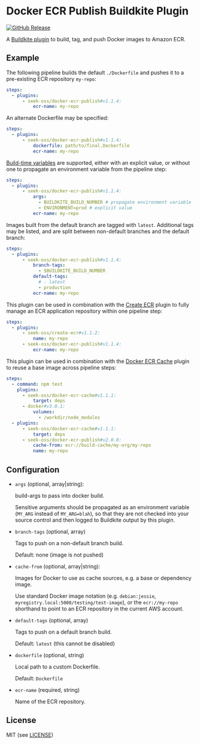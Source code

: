 # Docker ECR Publish Buildkite Plugin

[![GitHub Release](https://img.shields.io/github/release/seek-oss/docker-ecr-publish-buildkite-plugin.svg)](https://github.com/seek-oss/docker-ecr-publish-buildkite-plugin/releases)

A [Buildkite plugin](https://buildkite.com/docs/agent/v3/plugins) to build, tag,
and push Docker images to Amazon ECR.

## Example

The following pipeline builds the default `./Dockerfile` and pushes it to a
pre-existing ECR repository `my-repo`:

```yaml
steps:
  - plugins:
      - seek-oss/docker-ecr-publish#v1.1.4:
          ecr-name: my-repo
```

An alternate Dockerfile may be specified:

```yaml
steps:
  - plugins:
      - seek-oss/docker-ecr-publish#v1.1.4:
          dockerfile: path/to/final.Dockerfile
          ecr-name: my-repo
```

[Build-time
variables](https://docs.docker.com/engine/reference/commandline/build/#set-build-time-variables---build-arg)
are supported, either with an explicit value, or without one to propagate an
environment variable from the pipeline step:

```yaml
steps:
  - plugins:
      - seek-oss/docker-ecr-publish#v1.1.4:
          args:
            - BUILDKITE_BUILD_NUMBER # propagate environment variable
            - ENVIRONMENT=prod # explicit value
          ecr-name: my-repo
```

Images built from the default branch are tagged with `latest`. Additional tags
may be listed, and are split between non-default branches and the default
branch:

```yaml
steps:
  - plugins:
      - seek-oss/docker-ecr-publish#v1.1.4:
          branch-tags:
            - $BUILDKITE_BUILD_NUMBER
          default-tags:
            # - latest
            - production
          ecr-name: my-repo
```

This plugin can be used in combination with the [Create
ECR](https://github.com/seek-oss/create-ecr-buildkite-plugin) plugin to fully
manage an ECR application repository within one pipeline step:

```yaml
steps:
  - plugins:
      - seek-oss/create-ecr#v1.1.2:
          name: my-repo
      - seek-oss/docker-ecr-publish#v1.1.4:
          ecr-name: my-repo
```

This plugin can be used in combination with the [Docker ECR
Cache](https://github.com/seek-oss/docker-ecr-cache-buildkite-plugin) plugin to
reuse a base image across pipeline steps:

```yaml
steps:
  - command: npm test
    plugins:
      - seek-oss/docker-ecr-cache#v1.1.1:
          target: deps
      - docker#v3.0.1:
          volumes:
            - /workdir/node_modules
  - plugins:
      - seek-oss/docker-ecr-cache#v1.1.1:
          target: deps
      - seek-oss/docker-ecr-publish#v2.0.0:
          cache-from: ecr://build-cache/my-org/my-repo
          name: my-repo
```

## Configuration

- `args` (optional, array|string):

  build-args to pass into docker build.

  Sensitive arguments should be propagated as an environment variable (`MY_ARG`
  instead of `MY_ARG=blah`), so that they are not checked into your source
  control and then logged to Buildkite output by this plugin.

- `branch-tags` (optional, array)

  Tags to push on a non-default branch build.

  Default: none (image is not pushed)

- `cache-from` (optional, array|string):

  Images for Docker to use as cache sources, e.g. a base or dependency image.

  Use standard Docker image notation (e.g. `debian:jessie`,
  `myregistry.local:5000/testing/test-image`), or the `ecr://my-repo` shorthand
  to point to an ECR repository in the current AWS account.

- `default-tags` (optional, array)

  Tags to push on a default branch build.

  Default: `latest` (this cannot be disabled)

- `dockerfile` (optional, string)

  Local path to a custom Dockerfile.

  Default: `Dockerfile`

- `ecr-name` (required, string)

  Name of the ECR repository.

## License

MIT (see [LICENSE](LICENSE))
